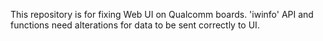 This repository is for fixing Web UI on Qualcomm boards. 
'iwinfo' API and functions need alterations for data to be sent correctly to UI.